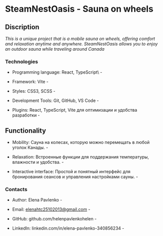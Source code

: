 # SteamNestOasis - Sauna on wheels

## Discription

_This is a unique project that is a mobile sauna on wheels, offering comfort and relaxation anytime and anywhere. SteamNestOasis allows you to enjoy an outdoor sauna while traveling around Canada_

### Technologies

-   Programming language: React, TypeScript\ -

-   Framework: Vite -

-   Styles: CSS3, SCSS -

-   Development Tools: Git, GitHub, VS Code -

-   Plugins: React, TypeScript, Vite для оптимизации и удобства разработки -

## Functionality

-   Mobility: Сауна на колесах, которую можно перемещать в любой уголок Канады. -

-   Relaxation: Встроенные функции для поддержания температуры, влажности и удобства. -

-   Interactive interface: Простой и понятный интерфейс для бронирования сеансов и управления настройками сауны. -

### Contacts

-   Author: Elena Pavlenko -

-   Email: elenahtc25102013@gmail.com -

-   GitHub: github.com/helenpavlenkohelen -

-   LinkedIn: linkedin.com/in/elena-pavlenko-340856234 -
